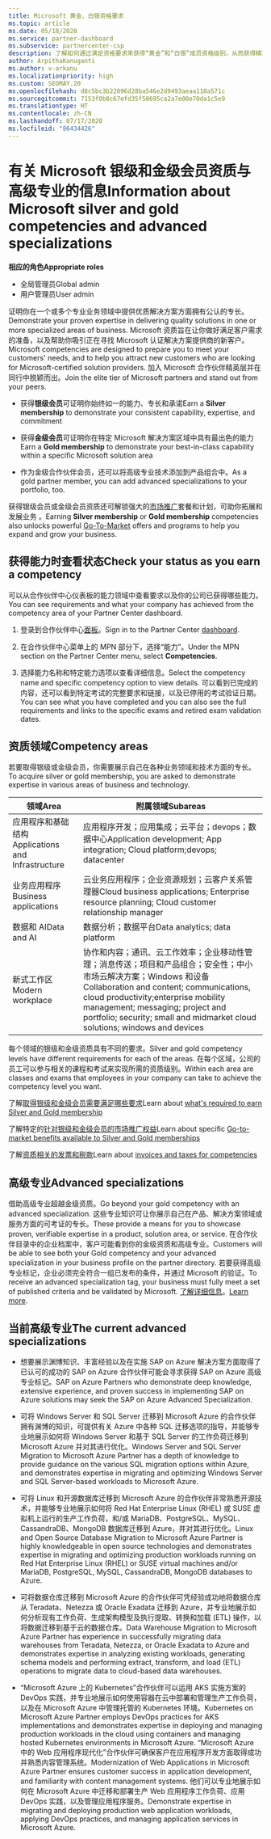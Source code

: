 ```yaml
---
title: Microsoft 黄金、白银资格要求
ms.topic: article
ms.date: 05/18/2020
ms.service: partner-dashboard
ms.subservice: partnercenter-csp
description: 了解如何通过满足资格要求来获得“黄金”和“白银”成员资格级别，从而获得精英 Microsoft 合作伙伴状态并吸引新客户。
author: ArpithaKanuganti
ms.author: v-arkanu
ms.localizationpriority: high
ms.custom: SEOMAY.20
ms.openlocfilehash: d8c5bc3b22096d28ba546e2d9493aeaa110a571c
ms.sourcegitcommit: 7153f0b8c67efd35f58695ca2a7e00e70da1c5e9
ms.translationtype: HT
ms.contentlocale: zh-CN
ms.lasthandoff: 07/17/2020
ms.locfileid: "86434426"
---
```

# <a name="information-about-microsoft-silver-and-gold-competencies-and-advanced-specializations"></a><span data-ttu-id="1ff96-103">有关 Microsoft 银级和金级会员资质与高级专业的信息</span><span class="sxs-lookup"><span data-stu-id="1ff96-103">Information about Microsoft silver and gold competencies and advanced specializations</span></span>

<span data-ttu-id="1ff96-104">**相应的角色**</span><span class="sxs-lookup"><span data-stu-id="1ff96-104">**Appropriate roles**</span></span>
- <span data-ttu-id="1ff96-105">全局管理员</span><span class="sxs-lookup"><span data-stu-id="1ff96-105">Global admin</span></span>
- <span data-ttu-id="1ff96-106">用户管理员</span><span class="sxs-lookup"><span data-stu-id="1ff96-106">User admin</span></span>

<span data-ttu-id="1ff96-107">证明你在一个或多个专业业务领域中提供优质解决方案方面拥有公认的专长。</span><span class="sxs-lookup"><span data-stu-id="1ff96-107">Demonstrate your proven expertise in delivering quality solutions in one or more specialized areas of business.</span></span> <span data-ttu-id="1ff96-108">Microsoft 资质旨在让你做好满足客户需求的准备，以及帮助你吸引正在寻找 Microsoft 认证解决方案提供商的新客户。</span><span class="sxs-lookup"><span data-stu-id="1ff96-108">Microsoft competencies are designed to prepare you to meet your customers' needs, and to help you attract new customers who are looking for Microsoft-certified solution providers.</span></span> <span data-ttu-id="1ff96-109">加入 Microsoft 合作伙伴精英层并在同行中脱颖而出。</span><span class="sxs-lookup"><span data-stu-id="1ff96-109">Join the elite tier of Microsoft partners and stand out from your peers.</span></span>

- <span data-ttu-id="1ff96-110">获得**银级会员**可证明你始终如一的能力、专长和承诺</span><span class="sxs-lookup"><span data-stu-id="1ff96-110">Earn a **Silver membership** to demonstrate your consistent capability, expertise, and commitment</span></span>

- <span data-ttu-id="1ff96-111">获得**金级会员**可证明你在特定 Microsoft 解决方案区域中具有最出色的能力</span><span class="sxs-lookup"><span data-stu-id="1ff96-111">Earn a **Gold membership** to demonstrate your best-in-class capability within a specific Microsoft solution area</span></span>

- <span data-ttu-id="1ff96-112">作为金级合作伙伴会员，还可以将高级专业技术添加到产品组合中。</span><span class="sxs-lookup"><span data-stu-id="1ff96-112">As a gold partner member, you can add advanced specializations to your portfolio, too.</span></span>

<span data-ttu-id="1ff96-113">获得银级会员或金级会员资质还可解锁强大的[市场推广](mpn-learn-about-go-to-market-benefits.md)套餐和计划，可助你拓展和发展业务 。</span><span class="sxs-lookup"><span data-stu-id="1ff96-113">Earning **Silver membership** or **Gold membership** competencies also unlocks powerful [Go-To-Market](mpn-learn-about-go-to-market-benefits.md) offers and programs to help you expand and grow your business.</span></span>

## <a name="check-your-status-as-you-earn-a-competency"></a><span data-ttu-id="1ff96-114">获得能力时查看状态</span><span class="sxs-lookup"><span data-stu-id="1ff96-114">Check your status as you earn a competency</span></span>

<span data-ttu-id="1ff96-115">可以从合作伙伴中心仪表板的能力领域中查看要求以及你的公司已获得哪些能力。</span><span class="sxs-lookup"><span data-stu-id="1ff96-115">You can see requirements and what your company has achieved from the competency area of your Partner Center dashboard.</span></span>

1. <span data-ttu-id="1ff96-116">登录到合作伙伴中心[面板](https://partner.microsoft.com/dashboard/home)。</span><span class="sxs-lookup"><span data-stu-id="1ff96-116">Sign in to the Partner Center [dashboard](https://partner.microsoft.com/dashboard/home).</span></span>

2. <span data-ttu-id="1ff96-117">在合作伙伴中心菜单上的 MPN 部分下，选择“能力”。</span><span class="sxs-lookup"><span data-stu-id="1ff96-117">Under the MPN section on the Partner Center menu, select **Competencies**.</span></span> 

3. <span data-ttu-id="1ff96-118">选择能力名称和特定能力选项以查看详细信息。</span><span class="sxs-lookup"><span data-stu-id="1ff96-118">Select the competency name and specific competency option to view details.</span></span> <span data-ttu-id="1ff96-119">可以看到已完成的内容，还可以看到特定考试的完整要求和链接，以及已停用的考试验证日期。</span><span class="sxs-lookup"><span data-stu-id="1ff96-119">You can see what you have completed and you can also see the full requirements and links to the specific exams and retired exam validation dates.</span></span>

## <a name="competency-areas"></a><span data-ttu-id="1ff96-120">资质领域</span><span class="sxs-lookup"><span data-stu-id="1ff96-120">Competency areas</span></span>

<span data-ttu-id="1ff96-121">若要取得银级或金级会员，你需要展示自己在各种业务领域和技术方面的专长。</span><span class="sxs-lookup"><span data-stu-id="1ff96-121">To acquire silver or gold membership, you are asked to demonstrate expertise in various areas of business and technology.</span></span>

|<span data-ttu-id="1ff96-122">**领域**</span><span class="sxs-lookup"><span data-stu-id="1ff96-122">**Area**</span></span>            |<span data-ttu-id="1ff96-123">**附属领域**</span><span class="sxs-lookup"><span data-stu-id="1ff96-123">**Subareas**</span></span>                    |
|--------------------|--------------------------------|
|<span data-ttu-id="1ff96-124">应用程序和基础结构</span><span class="sxs-lookup"><span data-stu-id="1ff96-124">Applications and Infrastructure</span></span>|<span data-ttu-id="1ff96-125">应用程序开发；应用集成；云平台；devops；数据中心</span><span class="sxs-lookup"><span data-stu-id="1ff96-125">Application development; App integration; Cloud platform;devops; datacenter</span></span>|
|<span data-ttu-id="1ff96-126">业务应用程序</span><span class="sxs-lookup"><span data-stu-id="1ff96-126">Business applications</span></span> |<span data-ttu-id="1ff96-127">云业务应用程序；企业资源规划；云客户关系管理器</span><span class="sxs-lookup"><span data-stu-id="1ff96-127">Cloud business applications; Enterprise resource planning; Cloud customer relationship manager</span></span>|
|<span data-ttu-id="1ff96-128">数据和 AI</span><span class="sxs-lookup"><span data-stu-id="1ff96-128">Data and AI</span></span>|<span data-ttu-id="1ff96-129">数据分析；数据平台</span><span class="sxs-lookup"><span data-stu-id="1ff96-129">Data analytics; data platform</span></span>|
|<span data-ttu-id="1ff96-130">新式工作区</span><span class="sxs-lookup"><span data-stu-id="1ff96-130">Modern workplace</span></span>| <span data-ttu-id="1ff96-131">协作和内容；通讯、云工作效率；企业移动性管理；消息传送；项目和产品组合；安全性；中小市场云解决方案；Windows 和设备</span><span class="sxs-lookup"><span data-stu-id="1ff96-131">Collaboration and content; communications, cloud productivity;enterprise mobility management; messaging; project and portfolio; security; small and midmarket cloud solutions; windows and devices</span></span>|

<span data-ttu-id="1ff96-132">每个领域的银级和金级资质具有不同的要求。</span><span class="sxs-lookup"><span data-stu-id="1ff96-132">Silver and gold competency levels have different requirements for each of the areas.</span></span> <span data-ttu-id="1ff96-133">在每个区域，公司的员工可以参与相关的课程和考试来实现所需的资质级别。</span><span class="sxs-lookup"><span data-stu-id="1ff96-133">Within each area are classes and exams that employees in your company can take to achieve the competency level you want.</span></span>


<span data-ttu-id="1ff96-134">了解[取得银级和金级会员需要满足哪些要求](https://partner.microsoft.com/membership/competencies)</span><span class="sxs-lookup"><span data-stu-id="1ff96-134">Learn about [what's required to earn Silver and Gold membership](https://partner.microsoft.com/membership/competencies)</span></span>

<span data-ttu-id="1ff96-135">了解特定的[针对银级和金级会员的市场推广权益](mpn-learn-about-go-to-market-benefits.md)</span><span class="sxs-lookup"><span data-stu-id="1ff96-135">Learn about specific [Go-to-market benefits available to Silver and Gold memberships](mpn-learn-about-go-to-market-benefits.md)</span></span> 

<span data-ttu-id="1ff96-136">了解[资质相关的发票和税款](mpn-view-print-maps-invoice.md)</span><span class="sxs-lookup"><span data-stu-id="1ff96-136">Learn about [invoices and taxes for competencies](mpn-view-print-maps-invoice.md)</span></span>

## <a name="advanced-specializations"></a><span data-ttu-id="1ff96-137">高级专业</span><span class="sxs-lookup"><span data-stu-id="1ff96-137">Advanced specializations</span></span>

<span data-ttu-id="1ff96-138">借助高级专业超越金级资质。</span><span class="sxs-lookup"><span data-stu-id="1ff96-138">Go beyond your gold competency with an advanced specialization.</span></span> <span data-ttu-id="1ff96-139">这些专业知识可让你展示自己在产品、解决方案领域或服务方面的可考证的专长。</span><span class="sxs-lookup"><span data-stu-id="1ff96-139">These provide a means for you to showcase proven, verifiable expertise in a product, solution area, or service.</span></span> <span data-ttu-id="1ff96-140">在合作伙伴目录中的企业档案中，客户可能看到你的金级资质和高级专业。</span><span class="sxs-lookup"><span data-stu-id="1ff96-140">Customers will be able to see both your Gold competency and your advanced specialization in your business profile on the partner directory.</span></span> <span data-ttu-id="1ff96-141">若要获得高级专业标记，企业必须完全符合一组已发布的条件，并通过 Microsoft 的验证。</span><span class="sxs-lookup"><span data-stu-id="1ff96-141">To receive an advanced specialization tag, your business must fully meet a set of published criteria and be validated by Microsoft.</span></span> <span data-ttu-id="1ff96-142">[了解详细信息](https://partner.microsoft.com/membership/competencies#tab-content-2)。</span><span class="sxs-lookup"><span data-stu-id="1ff96-142">[Learn more](https://partner.microsoft.com/membership/competencies#tab-content-2).</span></span> 

## <a name="the-current-advanced-specializations"></a><span data-ttu-id="1ff96-143">当前高级专业</span><span class="sxs-lookup"><span data-stu-id="1ff96-143">The current advanced specializations</span></span>

- <span data-ttu-id="1ff96-144">想要展示渊博知识、丰富经验以及在实施 SAP on Azure 解决方案方面取得了已认可的成功的 SAP on Azure 合作伙伴可能会寻求获得 SAP on Azure 高级专业标记。</span><span class="sxs-lookup"><span data-stu-id="1ff96-144">SAP on Azure Partners who demonstrate deep knowledge, extensive experience, and proven success in implementing SAP on Azure solutions may seek the SAP on Azure Advanced Specialization.</span></span>

- <span data-ttu-id="1ff96-145">可将 Windows Server 和 SQL Server 迁移到 Microsoft Azure 的合作伙伴拥有渊博的知识，可提供有关 Azure 中各种 SQL 迁移选项的指导，并能够专业地展示如何将 Windows Server 和基于 SQL Server 的工作负荷迁移到 Microsoft Azure 并对其进行优化。</span><span class="sxs-lookup"><span data-stu-id="1ff96-145">Windows Server and SQL Server Migration to Microsoft Azure Partner has a depth of knowledge to provide guidance on the various SQL migration options within Azure, and demonstrates expertise in migrating and optimizing Windows Server and SQL Server-based workloads to Microsoft Azure.</span></span> 

- <span data-ttu-id="1ff96-146">可将 Linux 和开源数据库迁移到 Microsoft Azure 的合作伙伴非常熟悉开源技术，并能够专业地展示如何将 Red Hat Enterprise Linux (RHEL) 或 SUSE 虚拟机上运行的生产工作负荷，和/或 MariaDB、PostgreSQL、MySQL、CassandraDB、MongoDB 数据库迁移到 Azure，并对其进行优化。</span><span class="sxs-lookup"><span data-stu-id="1ff96-146">Linux and Open Source Database Migration to Microsoft Azure Partner is highly knowledgeable in open source technologies and demonstrates expertise in migrating and optimizing production workloads running on Red Hat Enterprise Linux (RHEL) or SUSE virtual machines and/or MariaDB, PostgreSQL, MySQL, CassandraDB, MongoDB databases to Azure.</span></span>

- <span data-ttu-id="1ff96-147">可将数据仓库迁移到 Microsoft Azure 的合作伙伴可凭经验成功地将数据仓库从 Teradata、Netezza 或 Oracle Exadata 迁移到 Azure，并专业地展示如何分析现有工作负荷、生成架构模型及执行提取、转换和加载 (ETL) 操作，以将数据迁移到基于云的数据仓库。</span><span class="sxs-lookup"><span data-stu-id="1ff96-147">Data Warehouse Migration to Microsoft Azure Partner has experience in successfully migrating data warehouses from Teradata, Netezza, or Oracle Exadata to Azure and demonstrates expertise in analyzing existing workloads, generating schema models and performing extract, transform, and load (ETL) operations to migrate data to cloud-based data warehouses.</span></span>

- <span data-ttu-id="1ff96-148">“Microsoft Azure 上的 Kubernetes”合作伙伴可以运用 AKS 实施方案的 DevOps 实践，并专业地展示如何使用容器在云中部署和管理生产工作负荷，以及在 Microsoft Azure 中管理托管的 Kubernetes 环境。</span><span class="sxs-lookup"><span data-stu-id="1ff96-148">Kubernetes on Microsoft Azure Partner employs DevOps practices for AKS implementations and demonstrates expertise in deploying and managing production workloads in the cloud using containers and managing hosted Kubernetes environments in Microsoft Azure.</span></span>
<span data-ttu-id="1ff96-149">“Microsoft Azure 中的 Web 应用程序现代化”合作伙伴可确保客户在应用程序开发方面取得成功并熟悉内容管理系统。</span><span class="sxs-lookup"><span data-stu-id="1ff96-149">Modernization of Web Applications in Microsoft Azure Partner ensures customer success in application development, and familiarity with content management systems.</span></span> <span data-ttu-id="1ff96-150">他们可以专业地展示如何在 Microsoft Azure 中迁移和部署生产 Web 应用程序工作负荷、应用 DevOps 实践，以及管理应用程序服务。</span><span class="sxs-lookup"><span data-stu-id="1ff96-150">Demonstrate expertise in migrating and deploying production web application workloads, applying DevOps practices, and managing application services in Microsoft Azure.</span></span>
